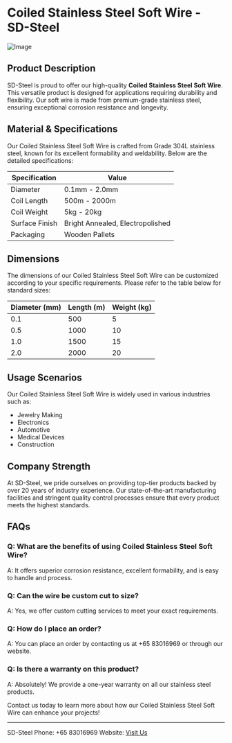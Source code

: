 # Coiled Stainless Steel Soft Wire - SD-Steel

![Image](https://github.com/user-attachments/assets/2567258e-e124-4816-932d-1809bd27ef0b)

## Product Description
SD-Steel is proud to offer our high-quality **Coiled Stainless Steel Soft Wire**. This versatile product is designed for applications requiring durability and flexibility. Our soft wire is made from premium-grade stainless steel, ensuring exceptional corrosion resistance and longevity.

## Material & Specifications
Our Coiled Stainless Steel Soft Wire is crafted from Grade 304L stainless steel, known for its excellent formability and weldability. Below are the detailed specifications:

| Specification | Value |
|---------------|-------|
| Diameter      | 0.1mm - 2.0mm |
| Coil Length   | 500m - 2000m |
| Coil Weight   | 5kg - 20kg |
| Surface Finish| Bright Annealed, Electropolished |
| Packaging     | Wooden Pallets |

## Dimensions
The dimensions of our Coiled Stainless Steel Soft Wire can be customized according to your specific requirements. Please refer to the table below for standard sizes:

| Diameter (mm) | Length (m) | Weight (kg) |
|---------------|------------|-------------|
| 0.1            | 500        | 5           |
| 0.5            | 1000       | 10          |
| 1.0            | 1500       | 15          |
| 2.0            | 2000       | 20          |

## Usage Scenarios
Our Coiled Stainless Steel Soft Wire is widely used in various industries such as:
- Jewelry Making
- Electronics
- Automotive
- Medical Devices
- Construction

## Company Strength
At SD-Steel, we pride ourselves on providing top-tier products backed by over 20 years of industry experience. Our state-of-the-art manufacturing facilities and stringent quality control processes ensure that every product meets the highest standards.

## FAQs
### Q: What are the benefits of using Coiled Stainless Steel Soft Wire?
A: It offers superior corrosion resistance, excellent formability, and is easy to handle and process.

### Q: Can the wire be custom cut to size?
A: Yes, we offer custom cutting services to meet your exact requirements.

### Q: How do I place an order?
A: You can place an order by contacting us at +65 83016969 or through our website.

### Q: Is there a warranty on this product?
A: Absolutely! We provide a one-year warranty on all our stainless steel products.

Contact us today to learn more about how our Coiled Stainless Steel Soft Wire can enhance your projects!

---

SD-Steel
Phone: +65 83016969
Website: [Visit Us](#)